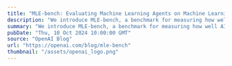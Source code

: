 ```yaml
---
title: "MLE-bench: Evaluating Machine Learning Agents on Machine Learning Engineering"
description: "We introduce MLE-bench, a benchmark for measuring how well AI agents perform at machine learning engineering."
summary: "We introduce MLE-bench, a benchmark for measuring how well AI agents perform at machine learning engineering."
pubDate: "Thu, 10 Oct 2024 10:00:00 GMT"
source: "OpenAI Blog"
url: "https://openai.com/blog/mle-bench"
thumbnail: "/assets/openai_logo.png"
---
```


